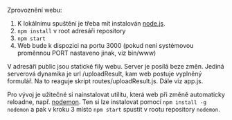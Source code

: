Zprovoznění webu:

1. K lokálnímu spuštění je třeba mít instalován [node.js](https://nodejs.org/).
2. `npm install` v root adresáři repository
3. `npm start`
4. Web bude k dispozici na portu 3000 (pokud není systémovou proměnnou PORT nastaveno jinak, viz bin/www)

V adresáři public jsou statické fily webu. Server je posílá beze změn. Jediná serverová dynamika je url /uploadResult, kam web postuje vyplněný formulář. Na to reaguje skript routes/uploadResult.js. Dále viz app.js.

Pro vývoj je užitečné si nainstalovat utilitu, která web při změně automaticky reloadne, např. [nodemon](https://www.npmjs.com/package/nodemon). Ten si lze instalovat pomocí `npm install -g nodemon` a pak v kroku 3 místo `npm start` spustit v rootu repository `nodemon`.